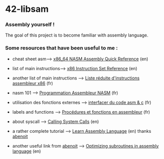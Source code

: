 # 42-libsam

### Assembly yourself !

The goal of this project is to become familiar with assembly language.


### Some resources that have been useful to me :

* cheat sheet asm--> [x86_64 NASM Assembly Quick Reference](https://www.cs.uaf.edu/2017/fall/cs301/reference/x86_64.html) (en)  
* list of main instructions--> [x86 Instruction Set Reference](https://c9x.me/x86/) (en)  
* another list of main instructions --> [Liste réduite d'instructions assembleur x86](http://jeanfrederic.gosio.free.fr/Enligne/asm/asm.html) (fr)  
* nasm 101 --> [Programmation Assembleur NASM](https://www.unilim.fr/pages_perso/tristan.vaccon/cours_nasm.pdf) (fr)  
* utilisation des fonctions externes --> [interfacer du code asm & c](https://www.commentcamarche.net/faq/8257-interfacer-du-code-assembleur-et-du-c) (fr)  
* labels and functions --> [Procédures et fonctions en assembleur](http://venom630.free.fr/geo/tutz/programmation/asm/masm32_4_procedures_fonctions/) (fr)  
* about syscall --> [Calling System Calls](https://sys.readthedocs.io/en/latest/doc/07_calling_system_calls.html) (en)  

* a rather complete tutorial --> [Learn Assembly Language](https://asmtutor.com/) (en) thanks [abenoit](https://github.com/42-abenoit)  
* another useful link from [abenoit](https://github.com/42-abenoit) --> [Optimizing subroutines in assembly language](https://www.agner.org/optimize/optimizing_assembly.pdf#%5B%7B%22num%22%3A28%2C%22gen%22%3A0%7D%2C%7B%22name%22%3A%22XYZ%22%7D%2C87%2C456%2C0%5D) (en)  





